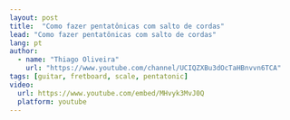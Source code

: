 ```yaml
---
layout: post
title:  "Como fazer pentatônicas com salto de cordas"
lead: "Como fazer pentatônicas com salto de cordas"
lang: pt
author:
  - name: "Thiago Oliveira"
    url: "https://www.youtube.com/channel/UCIQZXBu3dOcTaHBnvvn6TCA"
tags: [guitar, fretboard, scale, pentatonic]
video:
  url: https://www.youtube.com/embed/MHvyk3MvJ0Q
  platform: youtube
---
```

